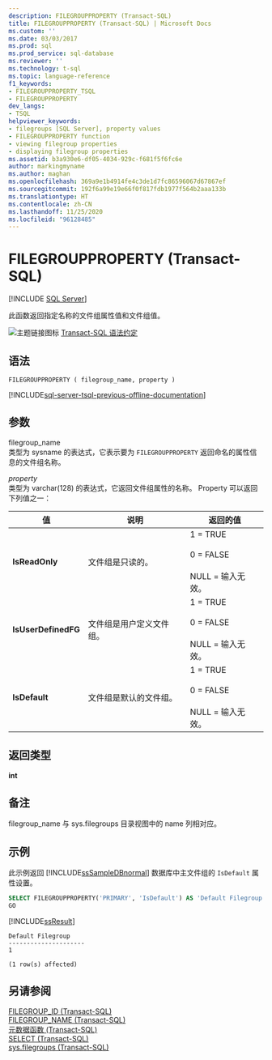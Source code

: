 ```yaml
---
description: FILEGROUPPROPERTY (Transact-SQL)
title: FILEGROUPPROPERTY (Transact-SQL) | Microsoft Docs
ms.custom: ''
ms.date: 03/03/2017
ms.prod: sql
ms.prod_service: sql-database
ms.reviewer: ''
ms.technology: t-sql
ms.topic: language-reference
f1_keywords:
- FILEGROUPPROPERTY_TSQL
- FILEGROUPPROPERTY
dev_langs:
- TSQL
helpviewer_keywords:
- filegroups [SQL Server], property values
- FILEGROUPPROPERTY function
- viewing filegroup properties
- displaying filegroup properties
ms.assetid: b3a930e6-df05-4034-929c-f681f5f6fc6e
author: markingmyname
ms.author: maghan
ms.openlocfilehash: 369a9e1b4914fe4c3de1d7fc86596067d67867ef
ms.sourcegitcommit: 192f6a99e19e66f0f817fdb1977f564b2aaa133b
ms.translationtype: HT
ms.contentlocale: zh-CN
ms.lasthandoff: 11/25/2020
ms.locfileid: "96128485"
---
```

# <a name="filegroupproperty-transact-sql"></a>FILEGROUPPROPERTY (Transact-SQL)
[!INCLUDE [SQL Server](../../includes/applies-to-version/sqlserver.md)]

此函数返回指定名称的文件组属性值和文件组值。  
  
 ![主题链接图标](../../database-engine/configure-windows/media/topic-link.gif "“主题链接”图标") [Transact-SQL 语法约定](../../t-sql/language-elements/transact-sql-syntax-conventions-transact-sql.md)  
  
## <a name="syntax"></a>语法  
  
```syntaxsql  
FILEGROUPPROPERTY ( filegroup_name, property )  
```  
  
[!INCLUDE[sql-server-tsql-previous-offline-documentation](../../includes/sql-server-tsql-previous-offline-documentation.md)]

## <a name="arguments"></a>参数
 filegroup_name  
类型为 sysname 的表达式，它表示要为 `FILEGROUPPROPERTY` 返回命名的属性信息的文件组名称。  
  
 *property*  
类型为 varchar(128) 的表达式，它返回文件组属性的名称。 Property 可以返回下列值之一：  
  
|值|说明|返回的值|  
|-----------|-----------------|--------------------|  
|**IsReadOnly**|文件组是只读的。|1 = TRUE<br /><br /> 0 = FALSE<br /><br /> NULL = 输入无效。|  
|**IsUserDefinedFG**|文件组是用户定义文件组。|1 = TRUE<br /><br /> 0 = FALSE<br /><br /> NULL = 输入无效。|  
|**IsDefault**|文件组是默认的文件组。|1 = TRUE<br /><br /> 0 = FALSE<br /><br /> NULL = 输入无效。|  
  
## <a name="return-types"></a>返回类型  
**int**  
  
## <a name="remarks"></a>备注  
filegroup_name 与 sys.filegroups 目录视图中的 name 列相对应。  
  
## <a name="examples"></a>示例  
此示例返回 [!INCLUDE[ssSampleDBnormal](../../includes/sssampledbnormal-md.md)] 数据库中主文件组的 `IsDefault` 属性设置。  
  
```sql  
SELECT FILEGROUPPROPERTY('PRIMARY', 'IsDefault') AS 'Default Filegroup';  
GO  
```  

 [!INCLUDE[ssResult](../../includes/ssresult-md.md)]   
```  
Default Filegroup   
---------------------   
1  
  
(1 row(s) affected)  
```  
  
## <a name="see-also"></a>另请参阅  
 [FILEGROUP_ID (Transact-SQL)](../../t-sql/functions/filegroup-id-transact-sql.md)   
 [FILEGROUP_NAME (Transact-SQL)](../../t-sql/functions/filegroup-name-transact-sql.md)   
 [元数据函数 (Transact-SQL)](../../t-sql/functions/metadata-functions-transact-sql.md)   
 [SELECT (Transact-SQL)](../../t-sql/queries/select-transact-sql.md)   
 [sys.filegroups (Transact-SQL)](../../relational-databases/system-catalog-views/sys-filegroups-transact-sql.md)  
  
  
